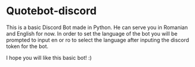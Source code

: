 # Quotebot-discord

This is a basic Discord Bot made in Python. He can serve you in Romanian and English for now. In order to set the language of the bot you will be prompted to input en or ro to select the language after inputing the discord token for the bot.

I hope you will like this basic bot! :)
